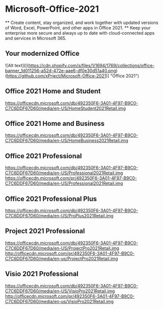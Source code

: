 # Microsoft-Office-2021
** Create content, stay organized, and work together with updated versions of Word, Excel, PowerPoint, and other apps in Office 2021.
** Keep your enterprise more secure and always up to date with cloud-connected apps and services in Microsoft 365.
## Your modernized Office


<!---
![GitHub Logo](https://ca.brytesoft.com/media/wysiwyg/Office2021-Banner-Brytesoft.jpg)(url)
-->
![Alt text]([(https://cdn.shopify.com/s/files/1/1694/1769/collections/office-banner_1d011256-a52d-472e-aae6-df0e30d51a40.png) (https://github.com/xPrject/Microsoft-Office-2021)]  "Office 2021")




## Office 2021 Home and Student
https://officecdn.microsoft.com/db/492350F6-3A01-4F97-B9C0-C7C6DDF67D60/media/en-US/HomeStudent2021Retail.img

## Office 2021 Home and Business
https://officecdn.microsoft.com/db/492350F6-3A01-4F97-B9C0-C7C6DDF67D60/media/en-US/HomeBusiness2021Retail.img

## Office 2021 Professional
https://officecdn.microsoft.com/db/492350F6-3A01-4F97-B9C0-C7C6DDF67D60/media/en-US/Professional2021Retail.img
https://officecdn.microsoft.com/pr/492350F6-3A01-4F97-B9C0-C7C6DDF67D60/media/en-US/Professional2021Retail.img

## Office 2021 Professional Plus
https://officecdn.microsoft.com/db/492350F6-3A01-4F97-B9C0-C7C6DDF67D60/media/en-US/ProPlus2021Retail.img

## Project 2021 Professional
https://officecdn.microsoft.com/db/492350F6-3A01-4F97-B9C0-C7C6DDF67D60/media/en-US/ProjectPro2021Retail.img
http://officecdn.microsoft.com/pr/492350F6-3A01-4F97-B9C0-C7C6DDF67D60/media/en-us/ProjectPro2021Retail.img

## Visio 2021 Professional
https://officecdn.microsoft.com/db/492350F6-3A01-4F97-B9C0-C7C6DDF67D60/media/en-US/VisioPro2021Retail.img
http://officecdn.microsoft.com/pr/492350F6-3A01-4F97-B9C0-C7C6DDF67D60/media/en-us/VisioPro2021Retail.img

